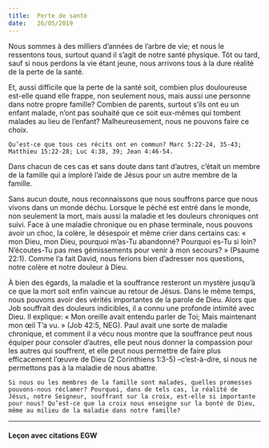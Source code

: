 ```yaml
---
title:  Perte de santé
date:   26/05/2019
---
```


Nous sommes à des milliers d’années de l’arbre de vie; et nous le ressentons tous, surtout quand il s’agit de notre santé physique. Tôt ou tard, sauf si nous perdons la vie étant jeune, nous arrivons tous à la dure réalité de la perte de la santé.

Et, aussi difficile que la perte de la santé soit, combien plus douloureuse est-elle quand elle frappe, non seulement nous, mais aussi une personne dans notre propre famille? Combien de parents, surtout s’ils ont eu un enfant malade, n’ont pas souhaité que ce soit eux-mêmes qui tombent malades au lieu de l’enfant? Malheureusement, nous ne pouvons faire ce choix.

`Qu’est-ce que tous ces récits ont en commun? Marc 5:22-24, 35-43; Matthieu 15:22-28; Luc 4:38, 39; Jean 4:46-54.`

Dans chacun de ces cas et sans doute dans tant d’autres, c’était un membre de la famille qui a imploré l’aide de Jésus pour un autre membre de la famille.

Sans aucun doute, nous reconnaissons que nous souffrons parce que nous vivons dans un monde déchu. Lorsque le péché est entré dans le monde, non seulement la mort, mais aussi la maladie et les douleurs chroniques ont suivi. Face à une maladie chronique ou en phase terminale, nous pouvons avoir un choc, la colère, le désespoir et même crier dans certains cas: « mon Dieu, mon Dieu, pourquoi m’as-Tu abandonné? Pourquoi es-Tu si loin? N’écoutes-Tu pas mes gémissements pour venir à mon secours? » (Psaume 22:1). Comme l’a fait David, nous ferions bien d’adresser nos questions, notre colère et notre douleur à Dieu.

À bien des égards, la maladie et la souffrance resteront un mystère jusqu’à ce que la mort soit enfin vaincue au retour de Jésus. Dans le même temps, nous pouvons avoir des vérités importantes de la parole de Dieu. Alors que Job souffrait des douleurs indicibles, il a connu une profonde intimité avec Dieu. Il explique: « Mon oreille avait entendu parler de Toi; Mais maintenant mon œil T’a vu. » (Job 42:5, NEG). Paul avait une sorte de maladie chronique, et comment il a vécu nous montre que la souffrance peut nous équiper pour consoler d’autres, elle peut nous donner la compassion pour les autres qui souffrent, et elle peut nous permettre de faire plus efficacement l’œuvre de Dieu (2 Corinthiens 1:3-5) –c’est-à-dire, si nous ne permettons pas à la maladie de nous abattre.

`Si nous ou les membres de la famille sont malades, quelles promesses pouvons-nous réclamer? Pourquoi, dans de tels cas, la réalité de Jésus, notre Seigneur, souffrant sur la croix, est-elle si importante pour nous? Qu’est-ce que la croix nous enseigne sur la bonté de Dieu, même au milieu de la maladie dans notre famille?`

---

#### Leçon avec citations EGW